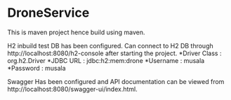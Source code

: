 # DroneService
This is maven project hence build using maven.

H2 inbuild test DB has been configured.
Can connect to H2 DB through http://localhost:8080/h2-console after starting the project.
	*Driver Class : org.h2.Driver
	*JDBC URL : jdbc:h2:mem:drone
	*Username : musala
	*Password : musala
	
Swagger Has been configured and API documentation can be viewed from http://localhost:8080/swagger-ui/index.html.




